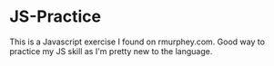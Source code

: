 # JS-Practice
This is a Javascript exercise I found on rmurphey.com. Good way to practice my JS skill as I'm pretty new to the language.